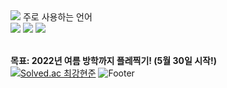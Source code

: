 <img src="https://capsule-render.vercel.app/api?type=waving&color=auto&height=100&section=header&text=Hyeonjun's github&fontSize=25" />
주로 사용하는 언어 <br/>

<img src="https://img.shields.io/badge/Python-3776AB?style=flat-square&logo=Python&logoColor=white"/>
<img src="https://img.shields.io/badge/C++-00599C?style=flat-square&logo=C++&logoColor=white"/>
<img src="https://img.shields.io/badge/MySQL-4479A1?style=flat-square&logo=MySQL&logoColor=white"/>

<br/>**목표: 2022년 여름 방학까지 플레찍기! (5월 30일 시작!)**<br/>
[![Solved.ac
최강현준](http://mazassumnida.wtf/api/v2/generate_badge?boj=rptns777)](https://solved.ac/rptns777)
![Footer](https://capsule-render.vercel.app/api?type=waving&color=auto&height=100&section=footer)
